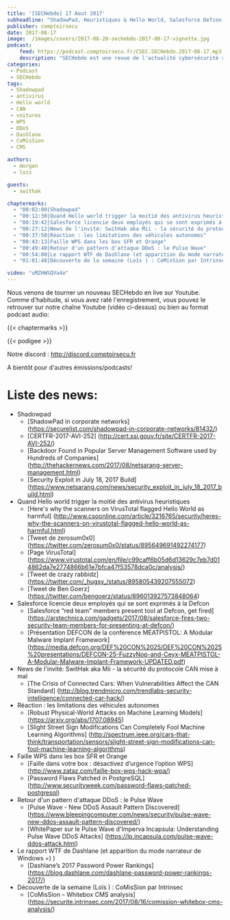 ```yaml
---
title: '[SECHebdo] 17 Aout 2017'
subheadline: "ShadowPad, Heuristiques & Hello World, Salesforce Defcon MeatPistol, Protocole CAN, Faille WPS, DDoS, Dashlane, CoMiSsion, etc."
publisher: comptoirsecu
date: 2017-08-17
image:  /images/covers/2017-08-20-sechebdo-2017-08-17-vignette.jpg
podcast:
    feed: https://podcast.comptoirsecu.fr/CSEC.SECHebdo.2017-08-17.mp3
    description: "SECHebdo est une revue de l'actualité cybersécurité réalisé en live sur Youtube, généralement le mardi soir."
categories:
 - Podcast
 - SECHebdo
tags:
 - Shadowpad
 - antivirus
 - Hello world
 - CAN
 - voitures
 - WPS
 - DDoS
 - Dashlane
 - CoMisSion
 - CMS

authors:
  - morgan
  - lois

guests:
  - swithak

chaptermarks:
  - "00:02:00|Shadowpad"
  - "00:12:30|Quand Hello world trigger la moitié des antivirus heuristiques"
  - "00:19:42|Salesforce licencie deux employés qui se sont exprimés à la Defcon"
  - "00:27:12|News de l'invité: SwitHak aka Mii - la sécurité du protocole CAN mise à mal"
  - "00:37:50|Réaction : les limitations des véhicules autonomes"
  - "00:43:13|Faille WPS dans les box SFR et Orange"
  - "00:49:40|Retour d'un pattern d'attaque DDoS : le Pulse Wave"
  - "00:54:00|Le rapport WTF de Dashlane (et apparition du mode narrateur de Windows =) )"
  - "01:01:48|Découverte de la semaine (Loïs ) : CoMisSion par Intrinsec"

video: "uMZHWSQVa4o"
---
```


Nous venons de tourner un nouveau SECHebdo en live sur Youtube. Comme d'habitude, si vous avez raté l'enregistrement, vous pouvez le retrouver sur notre chaîne Youtube (vidéo ci-dessus) ou bien au format podcast audio:

{{< chaptermarks >}}

{{< podigee >}}

Notre discord : <http://discord.comptoirsecu.fr>

A bientôt pour d'autres émissions/podcasts!

# Liste des news:

  * Shadowpad
      * [ShadowPad in corporate networks] (https://securelist.com/shadowpad-in-corporate-networks/81432/)
      * [CERTFR-2017-AVI-252] (http://cert.ssi.gouv.fr/site/CERTFR-2017-AVI-252/)
      * [Backdoor Found in Popular Server Management Software used by Hundreds of Companies] (http://thehackernews.com/2017/08/netsarang-server-management.html)
      * [Security Exploit in July 18, 2017 Build] (https://www.netsarang.com/news/security_exploit_in_july_18_2017_build.html)
  * Quand Hello world trigger la moitié des antivirus heuristiques
      * [Here's why the scanners on VirusTotal flagged Hello World as harmful] (http://www.csoonline.com/article/3216765/security/heres-why-the-scanners-on-virustotal-flagged-hello-world-as-harmful.html)
      * [Tweet de zerosum0x0] (https://twitter.com/zerosum0x0/status/895649691492274177)
      * [Page VirusTotal] (https://www.virustotal.com/en/file/c99caff6b05d6d13629c7eb7d014862da7e2774866b61e7bfca47f53578dca0c/analysis/)
      * [Tweet de crazy rabbidz‏] (https://twitter.com/_hugsy_/status/895805439207555072)
      * [Tweet de Ben Goerz‏] (https://twitter.com/bengoerz/status/896013927573848064)
  * Salesforce licencie deux employés qui se sont exprimés à la Defcon
      * [Salesforce “red team” members present tool at Defcon, get fired] (https://arstechnica.com/gadgets/2017/08/salesforce-fires-two-security-team-members-for-presenting-at-defcon/)
      * [Présentation DEFCON de la conférence MEATPISTOL: A Modular Malware Implant Framework] (https://media.defcon.org/DEF%20CON%2025/DEF%20CON%2025%20presentations/DEFCON-25-FuzzyNop-and-Ceyx-MEATPISTOL-A-Modular-Malware-Implant-Framework-UPDATED.pdf)
  * News de l'invité: SwitHak aka Mii - la sécurité du protocole CAN mise à mal
      * [The Crisis of Connected Cars: When Vulnerabilities Affect the CAN Standard] (http://blog.trendmicro.com/trendlabs-security-intelligence/connected-car-hack/)
  * Réaction : les limitations des véhicules autonomes
      * [Robust Physical-World Attacks on Machine Learning Models] (https://arxiv.org/abs/1707.08945)
      * [Slight Street Sign Modifications Can Completely Fool Machine Learning Algorithms] (http://spectrum.ieee.org/cars-that-think/transportation/sensors/slight-street-sign-modifications-can-fool-machine-learning-algorithms)
  * Faille WPS dans les box SFR et Orange
      * [Faille dans votre box : désactivez d’urgence l’option WPS] (http://www.zataz.com/faille-box-wps-hack-wpa/)
      * [Password Flaws Patched in PostgreSQL] (http://www.securityweek.com/password-flaws-patched-postgresql)
  * Retour d'un pattern d'attaque DDoS : le Pulse Wave
      * [Pulse Wave - New DDoS Assault Pattern Discovered] (https://www.bleepingcomputer.com/news/security/pulse-wave-new-ddos-assault-pattern-discovered/)
      * [WhitePaper sur le Pulse Wave d'Imperva Incapsula: Understanding Pulse Wave DDoS Attacks] (https://lp.incapsula.com/pulse-wave-ddos-attack.html)
  * Le rapport WTF de Dashlane (et apparition du mode narrateur de Windows =) )
      * [Dashlane’s 2017 Password Power Rankings] (https://blog.dashlane.com/dashlane-password-power-rankings-2017/)
  * Découverte de la semaine (Loïs ) : CoMisSion par Intrinsec
      * [CoMisSion – Whitebox CMS analysis] (https://securite.intrinsec.com/2017/08/16/comission-whitebox-cms-analysis/)
